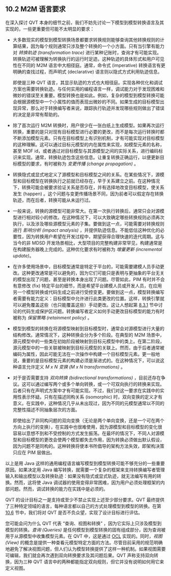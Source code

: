 ## 10.2 M2M 语言要求
在深入探讨 QVT 本身的细节之前，我们不妨先讨论一下模型到模型转换语言及其实现的，一些更重要但可能不太明显的要求：

- 大多数现实的模型到模型转换场景都要求转换规则能够查询其他转换规则的计算结果，因为每个规则通常只涉及整个转换的一个小方面。只有当引擎有能力对 *转换轨迹 (transformation trace)* 进行某种记账时，查询才有可能实现。转换轨迹可被理解为转换执行的运行时足迹。这种轨迹的具体形式和用户可见性在不同的 M2M 语言中大相径庭。通常，命令式 (imperative) 转换语言有更明确的查找过程，而声明式 (declarative) 语言则以隐式方式利用轨迹信息。

  即使是三种 QVT 语言，其显示轨迹的方式也大相径庭。实现各种优化和调试方案也需要转换轨迹。与任何实用的编程语言一样，调试能力对于发现困难和微妙的错误至关重要。模型转换也是如此。例如，复杂的模型到模型转换可能会根据源模型中一个小属性的值而表现出微妙的不同。如果生成的目标模型出现异常，那么对于转换编写者来说，跟踪执行轨迹并发现哪些规则做出了错误的决定是非常有帮助的。

- 除了首次运行 M2M 转换时，用户很少在一张白纸上生成模型。如果再次运行转换，重要的是只对现有目标模型进行必要的更改，而不是每次运行转换时都不断添加模型元素。只有在目标模型上有识别机制，才有可能实现对目标模型的这种理解。这可以通过目标元模型的内在属性来实现，如模型元素的名称，甚至 MOF id，或者通过对目标模型与其源模型之间的实际关系，进行编码标识来实现。通常，转换轨迹包含这些信息。让重复转换正确运行，以便更新目标模型的要求，有时被称为 *变更传播 (change propagation)* 。
- 转换隐式或显式地定义了源模型和目标模型之间的关系。在某些情况下，源模型和目标模型在转换执行之前就已经存在，早于关系建立之前。在这种情况下，转换可能会被要求验证关系是否存在，并有选择地改变目标模型，使关系发生 (happen) 。这个问题与变更传播场景不同，因为前者可以假定存在转换轨迹，而在后者，转换可能从未运行过。
- 一般来说，转换的源模型可能非常大。在第一次执行转换后，通常只会对源模型进行相对较小的修改。在这种情况下，可以大致确定哪些转换规则必须再次执行，以及涉及哪些源模型元素的子集。要做到这一点，可能需要对转换规则进行 *影响分析 (impact analysis)* ，并提供轨迹信息。不能低估这种优化的必要性，因为转换用户希望在开发过程中，期望获得合理快速的迭代周期。这与当今的非 MDSD 开发场景相比，大型项目的完整构建非常罕见，构建通常是在构建服务器晚上完成的。这种优化要求有时被称为 *增量更新 (incremental update)*。
- 在许多使用场景中，目标模型通常是特定于平台的，可能需要建模人员手动更改。这种更改通常是可以避免的，因为它们可能只是表明与更抽象的平台无关的模型出现了问题，甚至是转换本身出现了问题。尽管如此，PIM 有时并不会有意修改 (fix) 特定平台的细节，而是希望平台建模人员或开发人员，在应用另一个模型转换或代码生成之前进行受控变更。要做到这一点，模型转换编写者需要有能力定义：目标模型中允许进行此类更改的位置。这样，转换引擎就可以避免覆盖这些（也只能覆盖这些）手动更改。这让人想起第 [8.3.1](../ch8/3.md#831-生成代码与人工部分的显式集成) 节中讨论的代码生成保护区问题。转换编写者定义如何手动更改目标模型的能力有时被称为 *保留策略 (retainment policy)* 。
- 模型到模型的转换在将源模型映射到目标模型时，通常会对源模型进行大量的结构修改。通常情况下，这种转换会分为多个阶段。在典型的 M2M 场景中，源元模型中的一些类在初始阶段被映射到目标元模型中的类上。在第二阶段，源元模型中的一些关联被映射到目标元模型的关联上。然而，由于后者通常被编码为属性，因此可能无法在一次操作中构建一个目标模型元素。更一般地说，重要的是目标模型元素的构建必须是渐进式的。在这种情况下，可以说这种语言允许定义 *M x N 变换 (M x N transformations)* 。
- 对于是否需要支持 *双向转换 (bidirectional transformations)* ，目前还存在争议。这可以通过编写两个或多个单向转换，或一个可双向执行的转换来实现。后者只有在声明式方案中才有可能实现。不过，我们对这一要求在实践中的实用性表示怀疑。只有在描述同构关系 (isomorphic) 时，双向变换的定义才有意义。在实践中，这种情况几乎从未出现过，因为不同的元模型通常以不同的完整性描述不同抽象层次的方面。

  即使给出了非同构问题的双向变换（无论是两个单向变换，还是一个可在两个方向上执行的变换），在实践中也很难使用，因为源模型和目标模型的变化很容易以意想不到和不受控制的方式发生振荡。在最坏的情况下，不同人对源模型和目标模型的更改会使两个模型都失去作用，因为转换必须做出默认假设，因为问题不是同构的。这种转换将使本书所倡导的架构方法失效，即架构决策只应在 PIM 层做出。

以上是用 Java 这样的通用编程语言编写模型到模型转换可能不够充分的一些重要原因。如果决定用 Java 编写转换，就需要一个复杂的框架来支持转换编写者管理输入和输出模型以及转换轨迹：如果没有隐式或显式轨迹，就无法编写有用的转换。然而，这将使 Java 调试器的使用变得非常困难，因为用户必须处理框架的内部问题。然而，调试转换的能力在实践中是必须的。

QVT 的设计目标之一是支持或至少不禁止实现上述至少部分要求。QVT 最终提供了三种特定领域的语言，每种语言都以自己的方式处理模型到模型的转换。在第 [10.6](../ch10/6.md) 节中，我们将对 QVT 是否不负众望，实现了设计目标进行评估。

您可能会问为什么 QVT 代表 “查询、视图和转换” ，因为它实际上只涉及模型到模型的转换。*查询 (Queries)* 是任何模型到模型转换的固有组成部分，因为查询被用于从源模型中收集模型元素。在 QVT 中，这是通过 [OCL](../ref.md#ocl) 实现的。同时，*视图 (View)* 的概念是提供一种查看元模型特定方面的方法。尽管目前采用的规范明确地避免了解决视图问题，但人们认为模型转换提供了这样一种机制。如果视图需要可编辑，我们就会再次遇到双向转换要求及其问题后果。QVT 声称支持双向转换，因为三种 QVT 语言中的两种都能指定双向规则，但它并没有说明如何用它来定义视图。

